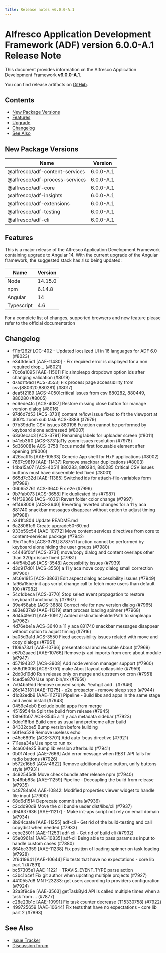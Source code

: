 ```yaml
---
Title: Release notes v6.0.0-A.1
---
```


# Alfresco Application Development Framework (ADF) version 6.0.0-A.1 Release Note

This document provides information on the Alfresco Application Development Framework **v6.0.0-A.1**.

You can find release artifacts on [GitHub](https://github.com/Alfresco/alfresco-ng2-components/releases/tag/6.0.0-A.1).

## Contents

- [New Package Versions](#new-package-versions)
- [Features](#features)
- [Upgrade](#upgrade)
- [Changelog](#changelog)
- [See Also](#see-also)

## New Package Versions

| Name | Version |
| --- | --- |
| @alfresco/adf-content-services | 6.0.0-A.1 |
| @alfresco/adf-process-services | 6.0.0-A.1 |
| @alfresco/adf-core | 6.0.0-A.1 |
| @alfresco/adf-insights | 6.0.0-A.1 |
| @alfresco/adf-extensions | 6.0.0-A.1 |
| @alfresco/adf-testing | 6.0.0-A.1 |
| @alfresco/adf-cli | 6.0.0-A.1 |

## Features

This is a major release of the Alfresco Application Development Framework containing upgrade to Angular 14.
With the current upgrade of the Angular framework, the suggested stack has also being updated:

| Name | Version | 
| --- | --- | 
| Node | 14.15.0 |
| npm | 6.14.8 |
| Angular | 14 |
| Typescript | 4.6 |

For a complete list of changes, supported browsers and new feature please refer to the official documentation

## Changelog

- f11bf262f LOC-402 - Updated localized UI in 16 languages for ADF 6.0 (#8023)
- e343de5c1 [AAE-11480] - Fix required error is displayed for a non required drop… (#8021)
- 70c6a1095 [AAE-11501] Fix simpleapp dropdown option ids after changing validation (#8019)
- d7ad1f9ad [ACS-3553] Fix process page accessibility from csv(880320,880281) (#8017)
- dea5f2189 [ACS-4050]critical issues from csv 880282, 880449, 880280 (#8005)
- ec6ede4fc [ACS-4087] Restore missing close button for manage version dialog (#8016)
- 97d6d7d53 [ACS-3731] content reflow issue fixed to fit the viewport at 400% zoom sub task ACS-3889 (#7979)
- 97b39dd1c CSV issues 880196 Function cannot be performed by keyboard alone addressed (#8007)
- 63a0ecac3 [ACS-3791] Renaming labels for uploader screen (#8011)
- b41eb3ff0 [ACS-3731]a11y zoom issues resolution (#7978)
- 5d360081e ACS-3758 Focus modal first focusable element after opening (#8006)
- 426cafff5 [AAE-10533] Generic App shell for HxP applications (#8002)
- 7667c9819 [AAE-11437] Remove snackbar duplications (#8003)
- 14ba15a07 [ACS-4051] 880283, 880284, 880285 Critical CSV issues buttons must have discernible text fixed (#8001)
- 665d7c32d [AAE-11385] Switched ids for attach-file-variables form (#7989)
- 06b652761 ACS-3640 Fix e2e (#7999)
- 9b7fab073 [ACS-3658] Fix duplicated ids (#7987)
- f41f39369 [ACS-4036] Revert folder color change (#7997)
- eff468008 [ACS-3640] Reverting reverted changes for a 11 y aca 881740 snackbar messages disappear without option to adjust timing (#7988)
- a241fc804 Update README.md
- 6a28061c9 Create upgrade50-60.md
- 933b59c54 [AAE-10772] Move content services directives from core to content-services package (#7942)
- f9c71bc95 [ACS-3781] 878751 function cannot be performed by keyboard alone hiding the user groups (#7980)
- c4446f0bf [ACS-3731] move/copy dialog and content overlaps other than 320px issue fixed (#7981)
- 44f54b2a6 [ACS-3548] Accessibility issues (#7939)
- d3d917d01 [ACS-3550] a 11 y aca move copy dialog small correction (#7986)
- afc6e1915 [ACS-3863] Edit aspect dialog accessibility issues (#7949)
- fa96a15be init aps script change call to fetch more users than default 100 (#7982)
- 54c1dbeca [ACS-3770] Stop select event propagation to restore keyboard functionality (#7967)
- 39e458abb [ACS-3888] Correct role for new version dialog (#7965)
- a83e837a9 [AAE-11319] start process loading spinner (#7968)
- 8d4549e01 [AAE-10912] Added destinationFolderPath to simpleapp (#7962)
- 4d76ebe1a ACS-3640 a 11 y aca 881740 snackbar messages disappear without option to adjust timing (#7916)
- ba05d3a1d ACS-3550 Fixed accessibility issues related with move and copy dialogs (#7961)
- 1109a73a1 [AAE-10766] presentational and reusable About (#7969)
- e67b2aaed [AAE-10766] Remove js-api imports from core about module (#7947)
- d57194327 [ACS-3908] Add node version manager support (#7960)
- 558d16006 [ACS-3751] make About layout collapsible (#7959)
- 2dd0d19d0 Run release only on merge and upstrem on cron (#7951)
- 1ced5e870 Use npm bin/nx (#7950)
- 7c04b59dd Remove unused scripts. Yeahgit add . (#7946)
- 26c143181 [AAE-11275] - e2e protractor - remove sleep step (#7944)
- d1c82edb9 [AAE-11279] Pipeline - Build libs and apps in the same stage and avoid install (#7943)
- 0459e4eb0 Exclude build apps from merge
- 45159544a Split the build from release (#7945)
- 13fe6fb07 ACS-3545 a 11 y aca metadata sidebar (#7923)
- 3dde18fbd Build core as usual and pretheme after build
- 84332cbe5 Bump version before building
- b6f1ea528 Remove useless echo
- e45c6891e [ACS-3701] Add auto focus directive (#7921)
- 711eaa34a Use npx to run nx
- 8ca604e25 Bump lib version after build (#7941)
- 0b0174ced [AAE-7666] Add error message when REST API fails for radio buttons (#7926)
- b572e16b6 [ACA-4622] Remove additional close button, unify buttons style (#7931)
- 4c92545d8 Move check bundle after release npm (#7940)
- 1c46bb83a [AAE-11259] Pipeline - Decoupling the build from release (#7935)
- b48784a04 AAE-10842: Modified properties viewer widget to handle file input (#7900)
- 68d6d1514 Deprecate commit sha (#7936)
- c2cdd90d9 Move the cli bundle under dist/libs/cli (#7937)
- d94637636 [AAE-11217] - Make init-aps script not rely on email domain (#7934)
- 8b94caafe [AAE-11255] adf-cli - Get rid of the build-testing and call copydist when needed (#7933)
- cebe2501f [AAE-11253] adf-cli - Get rid of build cli (#7932)
- 65e0961a1 [AAE-10835] adf-cli Being able to pass params as input to handle custom cases (#7880)
- 864bc3359 [AAE-11238] Fix position of loading spinner on task loading (#7928)
- 2f6d19641 [AAE-10644] Fix tests that have no expectations - core lib part 1 (#7891)
- bc57305e1 AAE-11221 - TRAVIS_EVENT_TYPE parse action
- c3bc1b4ef Fix git author when updating multiple projects (#7927)
- 4410557d8 MNT-23233: get users according to providers configuration (#7924)
- 32a3f9c9e [AAE-3563] getTaskById API is called multiple times when a task from … (#7877)
- c28e23b1c [AAE-10991] Fix task counter decrease (T15330758) (#7922)
- 499725659 [AAE-10644] Fix tests that have no expectations - core lib part 2 (#7893)

## See Also

- [Issue Tracker](https://github.com/Alfresco/alfresco-ng2-components/issues/new)
- [Discussion forum](http://gitter.im/Alfresco/alfresco-ng2-components)
